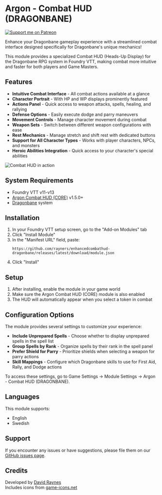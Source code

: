 # Argon - Combat HUD (DRAGONBANE)

[![Support me on Patreon](https://img.shields.io/endpoint.svg?url=https%3A%2F%2Fshieldsio-patreon.vercel.app%2Fapi%3Fusername%3Drayners%26type%3Dpatrons&style=flat)](https://patreon.com/rayners)

Enhance your Dragonbane gameplay experience with a streamlined combat interface designed specifically for Dragonbane's unique mechanics!

This module provides a specialized Combat HUD (Heads-Up Display) for the Dragonbane RPG system in Foundry VTT, making combat more intuitive and faster for both players and Game Masters.

## Features

- **Intuitive Combat Interface** - All combat actions available at a glance
- **Character Portrait** - With HP and WP displays prominently featured
- **Actions Panel** - Quick access to weapon attacks, spells, healing, and rallying
- **Defense Options** - Easily execute dodge and parry maneuvers
- **Movement Controls** - Manage character movement during combat
- **Weapon Sets** - Switch between different weapon configurations with ease
- **Rest Mechanics** - Manage stretch and shift rest with dedicated buttons
- **Support for All Character Types** - Works with player characters, NPCs, and monsters
- **Heroic Abilities Integration** - Quick access to your character's special abilities

![Combat HUD in action](https://raw.githubusercontent.com/rayners/enhancedcombathud-dragonbane/main/docs/screenshot.png)

## System Requirements

- Foundry VTT v11-v13
- [Argon Combat HUD (CORE)](https://foundryvtt.com/packages/enhancedcombathud/) v1.5.0+
- [Dragonbane](https://foundryvtt.com/packages/dragonbane/) system

## Installation

1. In your Foundry VTT setup screen, go to the "Add-on Modules" tab
2. Click "Install Module"
3. In the "Manifest URL" field, paste: 
   ```
   https://github.com/rayners/enhancedcombathud-dragonbane/releases/latest/download/module.json
   ```
4. Click "Install"

## Setup

1. After installing, enable the module in your game world
2. Make sure the Argon Combat HUD (CORE) module is also enabled
3. The HUD will automatically appear when you select a token in combat

## Configuration Options

The module provides several settings to customize your experience:

- **Include Unprepared Spells** - Choose whether to display unprepared spells in the spell list
- **Group Spells by Rank** - Organize spells by their rank in the spell panel
- **Prefer Shield for Parry** - Prioritize shields when selecting a weapon for parry actions
- **Skill Mappings** - Configure which Dragonbane skills to use for First Aid, Rally, and Dodge actions

To access these settings, go to Game Settings → Module Settings → Argon - Combat HUD (DRAGONBANE).

## Languages

This module supports:
- English
- Swedish

## Support

If you encounter any issues or have suggestions, please file them on our [GitHub issues page](https://github.com/rayners/enhancedcombathud-dragonbane/issues).

## Credits

Developed by [David Raynes](https://github.com/rayners)  
Includes icons from [game-icons.net](https://game-icons.net)